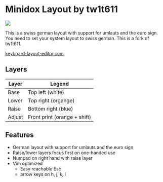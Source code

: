 # Minidox Layout by tw1t611
![](https://imgur.com/M95KSke.png)

This is a swiss german layout with support for umlauts and the euro sign.
You need to set your system layout to swiss german. This is a fork of tw1t611.

[keyboard-layout-editor.com](http://www.keyboard-layout-editor.com/#/gists/db8df5d170b84dc21e5c2f61ecf32435)

## Layers
| Layer | Legend |
| ----- | ------ |
| Base  | Top left (white) |
| Lower | Top right (organge) |
| Raise | Bottom right (blue) |
| Adjust | Front print (orange + shift) |

## Features
* German layout with support for umlauts and the euro sign
* Raise/lower layers focus first on one-handed use
* Numpad on right hand with raise layer
* Vim optimized
    * Easy reachable Esc
    * arrow keys on h, j, k, l
